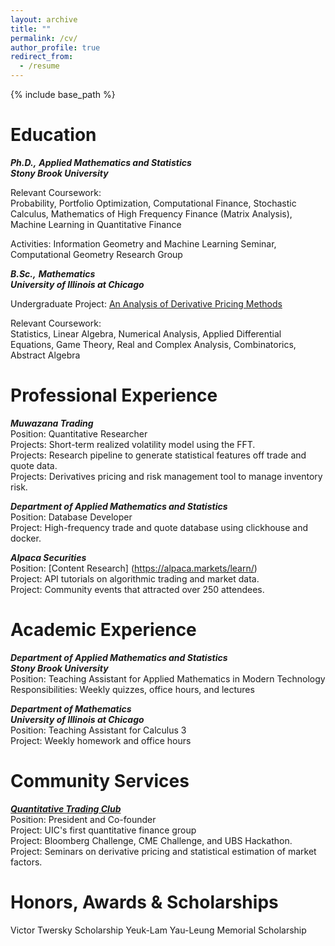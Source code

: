 ```yaml
---
layout: archive
title: ""
permalink: /cv/
author_profile: true
redirect_from:
  - /resume
---
```


{% include base_path %}


Education
=========

_**Ph.D.,** **Applied Mathematics and Statistics**_\
_**Stony Brook University**_

Relevant Coursework:\
Probability, Portfolio Optimization, Computational Finance, Stochastic
Calculus, Mathematics of High Frequency Finance (Matrix Analysis),
Machine Learning in Quantitative Finance

Activities: Information Geometry and Machine Learning Seminar,
Computational Geometry Research Group

_**B.Sc.,** **Mathematics**_\
_**University of Illinois at Chicago**_

Undergraduate Project: [An Analysis of Derivative Pricing
Methods](https://github.com/jasonbohne123/Derivative_Pricing_Methods)


Relevant Coursework:\
Statistics, Linear Algebra, Numerical Analysis, Applied Differential
Equations, Game Theory, Real and Complex Analysis, Combinatorics,
Abstract Algebra

Professional Experience
=======================

_**Muwazana Trading**_\
Position: Quantitative Researcher\
Projects: Short-term realized volatility model using the FFT.\
Projects: Research pipeline to generate statistical features off trade
and quote data.\
Projects: Derivatives pricing and risk management tool to manage
inventory risk.


_**Department of Applied Mathematics and Statistics**_\
Position: Database Developer\
Project: High-frequency trade and quote database using clickhouse and
docker.


_**Alpaca Securities**_\
Position: [Content Research] (https://alpaca.markets/learn/)\
Project: API tutorials on algorithmic trading and market data.\
Project: Community events that attracted over 250 attendees.


Academic Experience
===================

_**Department of Applied Mathematics and Statistics**_ \
_**Stony Brook University**_\
Position: Teaching Assistant for Applied Mathematics in Modern
Technology\
Responsibilities: Weekly quizzes, office hours, and lectures


_**Department of Mathematics**\
**University of Illinois at Chicago**_\
Position: Teaching Assistant for Calculus 3\
Project: Weekly homework and office hours

Community Services
==================

[_**Quantitative Trading Club**_](https://www.notion.so/quantitativetradingclub/Quantitative-Trading-Club-71a6625b95a144799f04729db7e4e79c) \
Position: President and Co-founder\
Project: UIC's first quantitative finance group\
Project: Bloomberg Challenge, CME Challenge, and UBS Hackathon.\
Project: Seminars on derivative pricing and statistical estimation of
market factors.

Honors, Awards & Scholarships
=============================

Victor Twersky Scholarship
Yeuk-Lam Yau-Leung Memorial Scholarship


